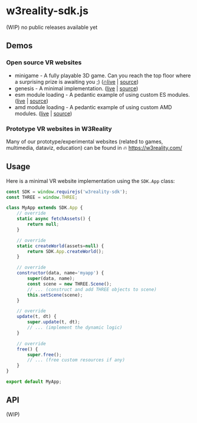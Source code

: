 # w3reality-sdk.js
(WIP) no public releases available yet

## Demos

### Open source VR websites

- minigame - A fully playable 3D game.  Can you reach the top floor where a surprising prize is awaiting you ;) ([🔥live](https://w3reality.com/visit?v=_github&o=w3reality&r=sdk-example-minigame&m=umd) | [source](https://github.com/w3reality/sdk-example-minigame))
- genesis - A minimal implementation. ([live](https://w3reality.com/visit?v=_github&o=w3reality&r=genesis) | [source](https://github.com/w3reality/genesis/blob/master/src/index.js))
- esm module loading - A pedantic example of using custom ES modules. ([live](https://w3reality.com/visit?v=_github&o=w3reality&r=sdk-example-esm) | [source](https://github.com/w3reality/sdk-example-esm))
- amd module loading - A pedantic example of using custom AMD modules. ([live](https://w3reality.com/visit?v=_github&o=w3reality&r=sdk-example-amd) | [source](https://github.com/w3reality/sdk-example-amd))

### Prototype VR websites in W3Reality

Many of our prototype/experimental websites (related to games, multimedia, dataviz, education) can be found in 🔥 https://w3reality.com/

## Usage

Here is a minimal VR website implementation using the `SDK.App` class:

``` js
const SDK = window.requirejs('w3reality-sdk');
const THREE = window.THREE;

class MyApp extends SDK.App {
    // override
    static async fetchAssets() {
        return null;
    }

    // override
    static createWorld(assets=null) {
        return SDK.App.createWorld();
    }

    // override
    constructor(data, name='myapp') {
        super(data, name);
        const scene = new THREE.Scene();
        // ... (construct and add THREE objects to scene)
        this.setScene(scene);
    }

    // override
    update(t, dt) {
        super.update(t, dt);
        // ... (implement the dynamic logic)
    }

    // override
    free() {
        super.free();
        // ... (free custom resources if any)
    }
}

export default MyApp;
```

## API
(WIP)
